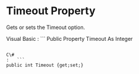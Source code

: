 <!-- loio3c1ee0f96c5f1014a9ced18038fdd899 -->

# Timeout Property

Gets or sets the Timeout option.



Visual Basic
:   ```
Public Property Timeout As Integer
```

C\#
:   ```
public int Timeout {get;set;}
```

